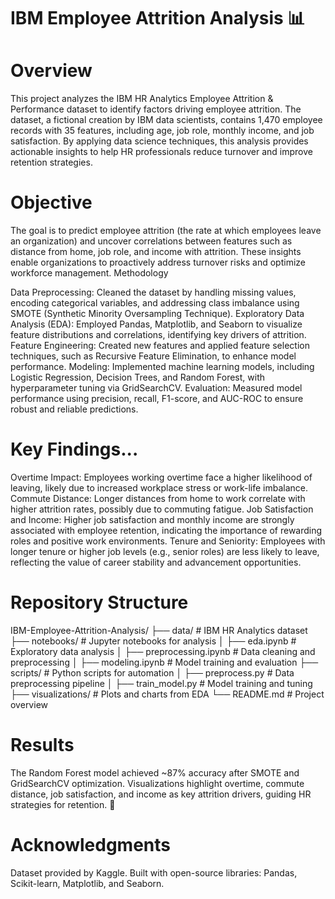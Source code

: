 # IBM Employee Attrition Analysis 📊

# Overview
This project analyzes the IBM HR Analytics Employee Attrition & Performance dataset to identify factors driving employee attrition. The dataset, a fictional creation by IBM data scientists, contains 1,470 employee records with 35 features, including age, job role, monthly income, and job satisfaction. By applying data science techniques, this analysis provides actionable insights to help HR professionals reduce turnover and improve retention strategies.

# Objective
The goal is to predict employee attrition (the rate at which employees leave an organization) and uncover correlations between features such as distance from home, job role, and income with attrition. These insights enable organizations to proactively address turnover risks and optimize workforce management.
Methodology

Data Preprocessing: Cleaned the dataset by handling missing values, encoding categorical variables, and addressing class imbalance using SMOTE (Synthetic Minority Oversampling Technique).
Exploratory Data Analysis (EDA): Employed Pandas, Matplotlib, and Seaborn to visualize feature distributions and correlations, identifying key drivers of attrition.
Feature Engineering: Created new features and applied feature selection techniques, such as Recursive Feature Elimination, to enhance model performance.
Modeling: Implemented machine learning models, including Logistic Regression, Decision Trees, and Random Forest, with hyperparameter tuning via GridSearchCV.
Evaluation: Measured model performance using precision, recall, F1-score, and AUC-ROC to ensure robust and reliable predictions.

# Key Findings...

Overtime Impact: Employees working overtime face a higher likelihood of leaving, likely due to increased workplace stress or work-life imbalance.
Commute Distance: Longer distances from home to work correlate with higher attrition rates, possibly due to commuting fatigue.
Job Satisfaction and Income: Higher job satisfaction and monthly income are strongly associated with employee retention, indicating the importance of rewarding roles and positive work environments.
Tenure and Seniority: Employees with longer tenure or higher job levels (e.g., senior roles) are less likely to leave, reflecting the value of career stability and advancement opportunities.

# Repository Structure
IBM-Employee-Attrition-Analysis/
├── data/                   # IBM HR Analytics dataset
├── notebooks/              # Jupyter notebooks for analysis
│   ├── eda.ipynb           # Exploratory data analysis
│   ├── preprocessing.ipynb # Data cleaning and preprocessing
│   ├── modeling.ipynb      # Model training and evaluation
├── scripts/                # Python scripts for automation
│   ├── preprocess.py       # Data preprocessing pipeline
│   ├── train_model.py      # Model training and tuning
├── visualizations/         # Plots and charts from EDA
└── README.md               # Project overview

# Results
The Random Forest model achieved ~87% accuracy after SMOTE and GridSearchCV optimization. Visualizations highlight overtime, commute distance, job satisfaction, and income as key attrition drivers, guiding HR strategies for retention. 🚀

# Acknowledgments

Dataset provided by Kaggle.
Built with open-source libraries: Pandas, Scikit-learn, Matplotlib, and Seaborn.

